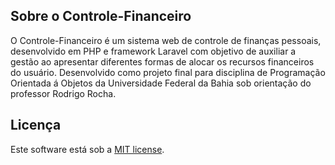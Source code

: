 ## Sobre o Controle-Financeiro

O Controle-Financeiro é um sistema web de controle de finanças pessoais, desenvolvido em PHP e framework Laravel com objetivo de auxiliar a gestão ao apresentar diferentes formas de alocar os recursos financeiros do usuário. Desenvolvido como projeto final para disciplina de Programação Orientada á Objetos da Universidade Federal da Bahia sob orientação do professor Rodrigo Rocha.

## Licença

Este software está sob a [MIT license](https://opensource.org/licenses/MIT).

